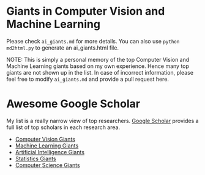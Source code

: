 # Giants in Computer Vision and Machine Learning

Please check `ai_giants.md` for more details.
You can also use `python md2html.py` to generate an ai_giants.html file.

NOTE: This is simply a personal memory of the top Computer Vision and Machine Learning giants based on my own experience. Hence many top giants are not shown up in the list. In case of incorrect information, please feel free to modify `ai_giants.md` and provide a pull request here.

# Awesome Google Scholar

My list is a really narrow view of top researchers. [Google Scholar](https://scholar.google.com/) provides a full list of top scholars in each research area. 

- [Computer Vision Giants](https://scholar.google.com/citations?mauthors=label%3Acomputer_vision&hl=en&view_op=search_authors)
- [Machine Learning Giants](https://scholar.google.com/citations?mauthors=label%3Amachine_learning&hl=en&view_op=search_authors)
- [Artificial Intelligence Giants](https://scholar.google.com/citations?view_op=search_authors&hl=en&mauthors=label:artificial_intelligence)
- [Statistics Giants](https://scholar.google.com/citations?view_op=search_authors&hl=en&mauthors=label:statistics)
- [Computer Science Giants](https://scholar.google.com/citations?view_op=search_authors&hl=en&mauthors=label:computer_science)
